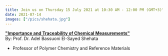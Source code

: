 ```yaml
---
title: Join us on Thursday 15 July 2021 at 10:30 AM - 12:00 PM (GMT+3)"
date: 2021-07-14
images: ["/pics/shehata.jpg"]
---
```


[**"Importance and Traceability of Chemical Measurements"**](https://us02web.zoom.us/j/84849077589?pwd=OVZOdmt1SVdTZ2FObWJSMTc4WlZtZz09)  
By: Prof. Dr. Adel Bassuoni El-Sayed Shehata
- Professor of Polymer Chemistry and Reference Materials

<!--more-->